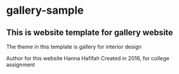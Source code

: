 # gallery-sample


## This is website template for gallery website
The theme in this template is gallery for interior design

Author for this website Hanna Hafifah
Created in 2016, for college assignment
